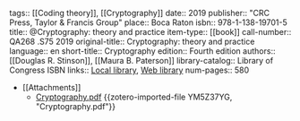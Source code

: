 tags:: [[Coding theory]], [[Cryptography]]
date:: 2019
publisher:: "CRC Press, Taylor & Francis Group"
place:: Boca Raton
isbn:: 978-1-138-19701-5
title:: @Cryptography: theory and practice
item-type:: [[book]]
call-number:: QA268 .S75 2019
original-title:: Cryptography: theory and practice
language:: en
short-title:: Cryptography
edition:: Fourth edition
authors:: [[Douglas R. Stinson]], [[Maura B. Paterson]]
library-catalog:: Library of Congress ISBN
links:: [Local library](zotero://select/library/items/QGVYW57A), [Web library](https://www.zotero.org/users/7885628/items/QGVYW57A)
num-pages:: 580

- [[Attachments]]
	- [Cryptography.pdf](zotero://select/library/items/YM5Z37YG) {{zotero-imported-file YM5Z37YG, "Cryptography.pdf"}}